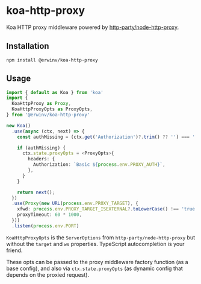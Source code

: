 # koa-http-proxy
Koa HTTP proxy middleware powered by [http-party/node-http-proxy](https://github.com/http-party/node-http-proxy).

## Installation

```shell
npm install @erwinv/koa-http-proxy
```

## Usage

```typescript
import { default as Koa } from 'koa'
import {
  KoaHttpProxy as Proxy,
  KoaHttpProxyOpts as ProxyOpts,
} from '@erwinv/koa-http-proxy'

new Koa()
  .use(async (ctx, next) => {
    const authMissing = (ctx.get('Authorization')?.trim() ?? '') === ''

    if (authMissing) {
      ctx.state.proxyOpts = <ProxyOpts>{
        headers: {
          Authorization: `Basic ${process.env.PROXY_AUTH}`,
        },
      }
    }

    return next();
  })
  .use(Proxy(new URL(process.env.PROXY_TARGET), {
    xfwd: process.env.PROXY_TARGET_ISEXTERNAL?.toLowerCase() !== 'true',
    proxyTimeout: 60 * 1000,
  }))
  .listen(process.env.PORT)
```

`KoaHttpProxyOpts` is the `ServerOptions` from `http-party/node-http-proxy` but without the `target` and `ws` properties. TypeScript autocompletion is your friend.

These opts can be passed to the proxy middleware factory function (as a base config), and also via `ctx.state.proxyOpts` (as dynamic config that depends on the proxied request).
